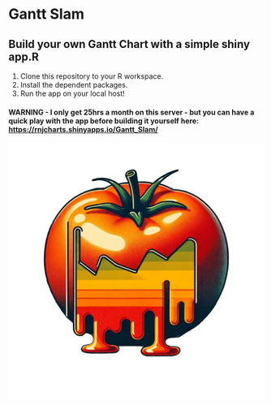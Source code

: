 # Gantt Slam

## Build your own Gantt Chart with a simple shiny app.R

1. Clone this repository to your R workspace.
2. Install the dependent packages.
3. Run the app on your local host!

#### WARNING - I only get 25hrs a month on this server -  but you can have a quick play with the app before building it yourself here: https://rnjcharts.shinyapps.io/Gantt_Slam/
![Tomato Gannt](https://github.com/rnjefferies/gantt-slam/blob/master/ganttSlam/www/logo.png?,raw=true)
